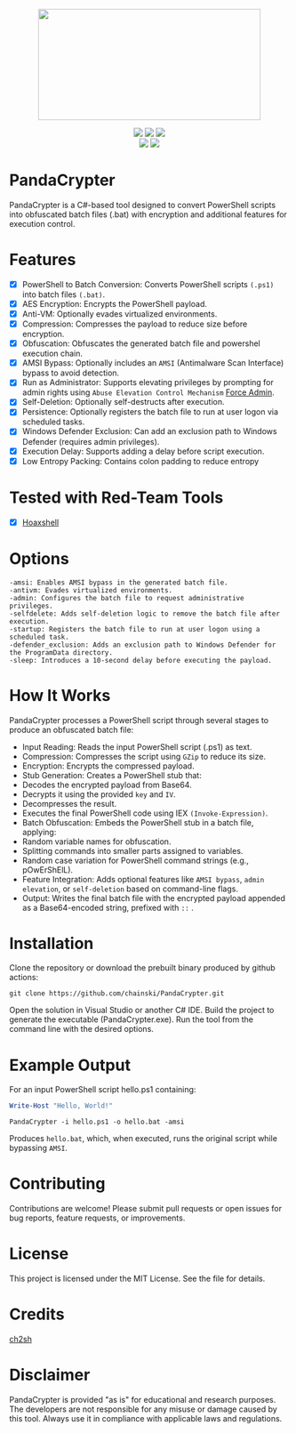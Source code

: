 <p align="center">
<img src="https://github.com/Chainski/PandaCrypter/blob/main/assets/PandaCrypter.png?raw=true", width="400", height="200">
</p>

<p align= "center">
   <img src="https://img.shields.io/github/stars/Chainski/PandaCrypter?style=flat&color=%23fd5c50">
   <img src="https://img.shields.io/github/forks/Chainski/PandaCrypter?style=flat&color=%23fd5c50">
   <img src="https://hits.sh/github.com/Chainski/PandaCrypter.svg?color=fd5c50">
   <br>
   <img src="https://img.shields.io/github/last-commit/Chainski/PandaCrypter?style=flat&color=%23fd5c50">
   <img src="https://img.shields.io/github/license/Chainski/PandaCrypter?color=%23fd5c50">
   <br>
</p>

# PandaCrypter
PandaCrypter is a C#-based tool designed to convert PowerShell scripts into obfuscated batch files (.bat) with encryption and additional features for execution control. 

# Features
- [x] PowerShell to Batch Conversion: Converts PowerShell scripts `(.ps1)` into batch files `(.bat)`.
- [x] AES Encryption: Encrypts the PowerShell payload.
- [x] Anti-VM: Optionally evades virtualized environments.
- [x] Compression: Compresses the payload to reduce size before encryption.
- [x] Obfuscation: Obfuscates the generated batch file and powershel execution chain. 
- [x] AMSI Bypass: Optionally includes an `AMSI` (Antimalware Scan Interface) bypass to avoid detection.
- [x] Run as Administrator: Supports elevating privileges by prompting for admin rights using `Abuse Elevation Control Mechanism` [Force Admin](https://github.com/Chainski/ForceAdmin).
- [x] Self-Deletion: Optionally self-destructs after execution.
- [x] Persistence: Optionally registers the batch file to run at user logon via scheduled tasks.
- [x] Windows Defender Exclusion: Can add an exclusion path to Windows Defender (requires admin privileges).
- [x] Execution Delay: Supports adding a delay before script execution.
- [x] Low Entropy Packing: Contains colon padding to reduce entropy

# Tested with Red-Team Tools 
- [x] [Hoaxshell](https://github.com/t3l3machus/hoaxshell)

# Options
```
-amsi: Enables AMSI bypass in the generated batch file.
-antivm: Evades virtualized environments.
-admin: Configures the batch file to request administrative privileges.
-selfdelete: Adds self-deletion logic to remove the batch file after execution.
-startup: Registers the batch file to run at user logon using a scheduled task.
-defender_exclusion: Adds an exclusion path to Windows Defender for the ProgramData directory.
-sleep: Introduces a 10-second delay before executing the payload.
```

# How It Works
PandaCrypter processes a PowerShell script through several stages to produce an obfuscated batch file:

- Input Reading: Reads the input PowerShell script (.ps1) as text.
- Compression: Compresses the script using `GZip` to reduce its size.
- Encryption: Encrypts the compressed payload.
- Stub Generation: Creates a PowerShell stub that:
- Decodes the encrypted payload from Base64.
- Decrypts it using the provided `key` and `IV`.
- Decompresses the result.
- Executes the final PowerShell code using IEX `(Invoke-Expression)`.
- Batch Obfuscation: Embeds the PowerShell stub in a batch file, applying:
- Random variable names for obfuscation.
- Splitting commands into smaller parts assigned to variables.
- Random case variation for PowerShell command strings (e.g., pOwErShElL).
- Feature Integration: Adds optional features like `AMSI bypass`, `admin elevation`, or `self-deletion` based on command-line flags.
- Output: Writes the final batch file with the encrypted payload appended as a Base64-encoded string, prefixed with `::` .

# Installation
Clone the repository or download the prebuilt binary produced by github actions:
```
git clone https://github.com/chainski/PandaCrypter.git
```
Open the solution in Visual Studio or another C# IDE.
Build the project to generate the executable (PandaCrypter.exe).
Run the tool from the command line with the desired options.

# Example Output
For an input PowerShell script hello.ps1 containing:

```powershell
Write-Host "Hello, World!"
```

```batch
PandaCrypter -i hello.ps1 -o hello.bat -amsi
```

Produces `hello.bat`, which, when executed, runs the original script while bypassing `AMSI`. 

# Contributing
Contributions are welcome! Please submit pull requests or open issues for bug reports, feature requests, or improvements.

# License
This project is licensed under the MIT License. See the file for details.
# Credits
[ch2sh](https://github.com/ch2sh/Crybat)

# Disclaimer
PandaCrypter is provided "as is" for educational and research purposes. The developers are not responsible for any misuse or damage caused by this tool. 
Always use it in compliance with applicable laws and regulations.
